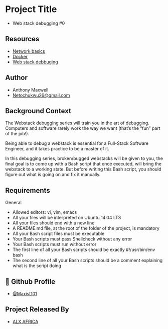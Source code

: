 # Project Title
- Web stack debugging #0
## Resources

 - [Network basics](https://intranet.alxswe.com/concepts/33)
  - [Docker](https://intranet.alxswe.com/concepts/65)
  - [Web stack debbuging](https://intranet.alxswe.com/concepts/68)
  
## Author

- Anthony Maxwell
- Netochukwu26@gmail.com


## Background Context



The Webstack debugging series will train you in the art of debugging. Computers and software rarely work the way we want (that’s the “fun” part of the job!).

Being able to debug a webstack is essential for a Full-Stack Software Engineer, and it takes practice to be a master of it.

In this debugging series, broken/bugged webstacks will be given to you, the final goal is to come up with a Bash script that once executed, will bring the webstack to a working state. But before writing this Bash script, you should figure out what is going on and fix it manually.
## Requirements

General
- Allowed editors: vi, vim, emacs
- All your files will be interpreted on Ubuntu 14.04 LTS
- All your files should end with a new line
- A README.md file, at the root of the folder of the project, is mandatory
- All your Bash script files must be executable
- Your Bash scripts must pass Shellcheck without any error
-  Your Bash scripts must run without error
- The first line of all your Bash scripts should be exactly #!/usr/bin/env bash
- The second line of all your Bash scripts should be a comment explaining what is the script doing
## 🔗 Github Profile
- [@Maxist101](https://github.com/Maxist101)


## Project Released By

- [ALX AFRICA](https://www.alxafrica.com/)
